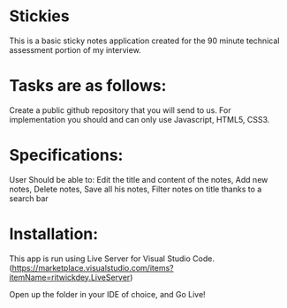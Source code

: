 # Stickies

This is a basic sticky notes application created for the 90 minute technical assessment portion of my interview.

# Tasks are as follows:

Create a public github repository that you will send to us.
For implementation you should and can only use Javascript, HTML5, CSS3.

# Specifications: 

User Should be able to:
Edit the title and content of the notes,
Add new notes,
Delete notes,
Save all his notes,
Filter notes on title thanks to a search bar

# Installation:

This app is run using Live Server for Visual Studio Code. (https://marketplace.visualstudio.com/items?itemName=ritwickdey.LiveServer)

Open up the folder in your IDE of choice, and Go Live!

